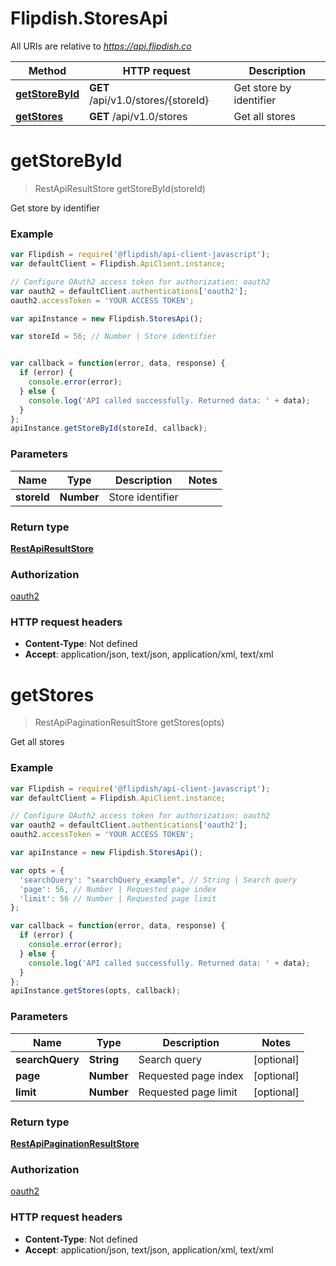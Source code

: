 # Flipdish.StoresApi

All URIs are relative to *https://api.flipdish.co*

Method | HTTP request | Description
------------- | ------------- | -------------
[**getStoreById**](StoresApi.md#getStoreById) | **GET** /api/v1.0/stores/{storeId} | Get store by identifier
[**getStores**](StoresApi.md#getStores) | **GET** /api/v1.0/stores | Get all stores


<a name="getStoreById"></a>
# **getStoreById**
> RestApiResultStore getStoreById(storeId)

Get store by identifier

### Example
```javascript
var Flipdish = require('@flipdish/api-client-javascript');
var defaultClient = Flipdish.ApiClient.instance;

// Configure OAuth2 access token for authorization: oauth2
var oauth2 = defaultClient.authentications['oauth2'];
oauth2.accessToken = 'YOUR ACCESS TOKEN';

var apiInstance = new Flipdish.StoresApi();

var storeId = 56; // Number | Store identifier


var callback = function(error, data, response) {
  if (error) {
    console.error(error);
  } else {
    console.log('API called successfully. Returned data: ' + data);
  }
};
apiInstance.getStoreById(storeId, callback);
```

### Parameters

Name | Type | Description  | Notes
------------- | ------------- | ------------- | -------------
 **storeId** | **Number**| Store identifier | 

### Return type

[**RestApiResultStore**](RestApiResultStore.md)

### Authorization

[oauth2](../README.md#oauth2)

### HTTP request headers

 - **Content-Type**: Not defined
 - **Accept**: application/json, text/json, application/xml, text/xml

<a name="getStores"></a>
# **getStores**
> RestApiPaginationResultStore getStores(opts)

Get all stores

### Example
```javascript
var Flipdish = require('@flipdish/api-client-javascript');
var defaultClient = Flipdish.ApiClient.instance;

// Configure OAuth2 access token for authorization: oauth2
var oauth2 = defaultClient.authentications['oauth2'];
oauth2.accessToken = 'YOUR ACCESS TOKEN';

var apiInstance = new Flipdish.StoresApi();

var opts = { 
  'searchQuery': "searchQuery_example", // String | Search query
  'page': 56, // Number | Requested page index
  'limit': 56 // Number | Requested page limit
};

var callback = function(error, data, response) {
  if (error) {
    console.error(error);
  } else {
    console.log('API called successfully. Returned data: ' + data);
  }
};
apiInstance.getStores(opts, callback);
```

### Parameters

Name | Type | Description  | Notes
------------- | ------------- | ------------- | -------------
 **searchQuery** | **String**| Search query | [optional] 
 **page** | **Number**| Requested page index | [optional] 
 **limit** | **Number**| Requested page limit | [optional] 

### Return type

[**RestApiPaginationResultStore**](RestApiPaginationResultStore.md)

### Authorization

[oauth2](../README.md#oauth2)

### HTTP request headers

 - **Content-Type**: Not defined
 - **Accept**: application/json, text/json, application/xml, text/xml


